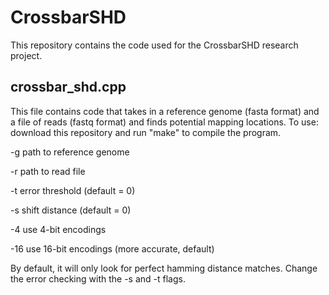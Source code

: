# CrossbarSHD
This repository contains the code used for the CrossbarSHD research project.

## crossbar_shd.cpp
This file contains code that takes in a reference genome (fasta format) and a file of reads (fastq format) and finds potential mapping locations.
To use: download this repository and run "make" to compile the program.

  -g path to reference genome

  -r path to read file

  -t error threshold (default = 0)

  -s shift distance (default = 0)

  -4 use 4-bit encodings

  -16 use 16-bit encodings (more accurate, default)

By default, it will only look for perfect hamming distance matches. Change the error checking with the -s and -t flags.


